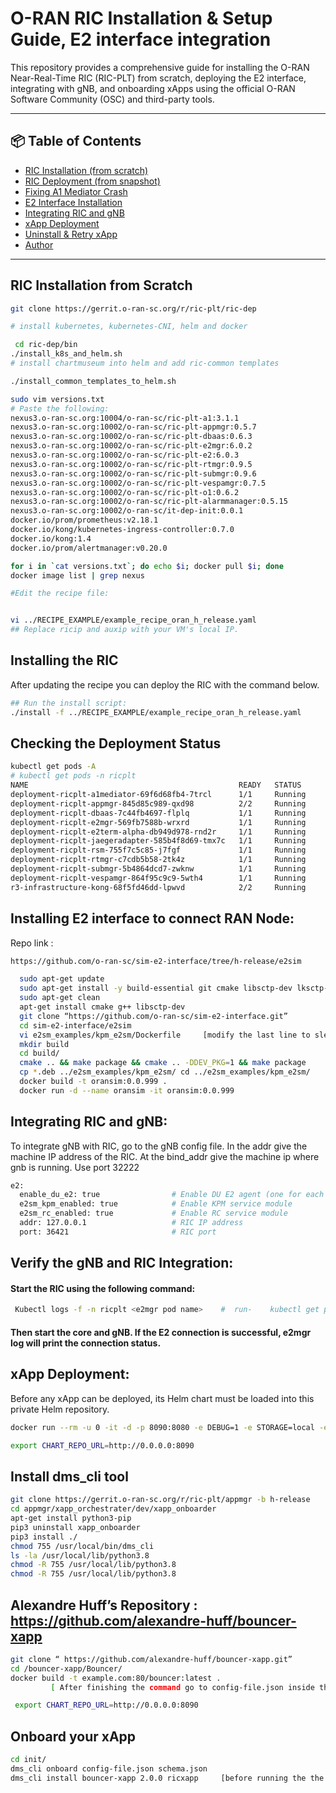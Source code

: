 

# O-RAN RIC Installation & Setup Guide, E2 interface integration

This repository provides a comprehensive guide for installing the O-RAN Near-Real-Time RIC (RIC-PLT) from scratch, deploying the E2 interface, integrating with gNB, and onboarding xApps using the official O-RAN Software Community (OSC) and third-party tools.

---

## 📦 Table of Contents

- [RIC Installation (from scratch)](#ric-installation-from-scratch)
- [RIC Deployment (from snapshot)](#deploying-ric-from-snapshot)
- [Fixing A1 Mediator Crash](#a1-mediator-issue)
- [E2 Interface Installation](#installing-e2-interface-to-connect-ran-node)
- [Integrating RIC and gNB](#integrating-ric-and-gnb)
- [xApp Deployment](#xapp-deployment)
- [Uninstall & Retry xApp](#uninstall-and-redeploy-xapp)
- [Author](#author)

---

## RIC Installation from Scratch

```bash
git clone https://gerrit.o-ran-sc.org/r/ric-plt/ric-dep
```
```bash
# install kubernetes, kubernetes-CNI, helm and docker

 cd ric-dep/bin
./install_k8s_and_helm.sh
# install chartmuseum into helm and add ric-common templates

./install_common_templates_to_helm.sh
```
```bash
sudo vim versions.txt
# Paste the following: 
nexus3.o-ran-sc.org:10004/o-ran-sc/ric-plt-a1:3.1.1
nexus3.o-ran-sc.org:10002/o-ran-sc/ric-plt-appmgr:0.5.7
nexus3.o-ran-sc.org:10002/o-ran-sc/ric-plt-dbaas:0.6.3
nexus3.o-ran-sc.org:10002/o-ran-sc/ric-plt-e2mgr:6.0.2
nexus3.o-ran-sc.org:10002/o-ran-sc/ric-plt-e2:6.0.3
nexus3.o-ran-sc.org:10002/o-ran-sc/ric-plt-rtmgr:0.9.5
nexus3.o-ran-sc.org:10002/o-ran-sc/ric-plt-submgr:0.9.6
nexus3.o-ran-sc.org:10002/o-ran-sc/ric-plt-vespamgr:0.7.5
nexus3.o-ran-sc.org:10002/o-ran-sc/ric-plt-o1:0.6.2
nexus3.o-ran-sc.org:10002/o-ran-sc/ric-plt-alarmmanager:0.5.15
nexus3.o-ran-sc.org:10002/o-ran-sc/it-dep-init:0.0.1
docker.io/prom/prometheus:v2.18.1
docker.io/kong/kubernetes-ingress-controller:0.7.0
docker.io/kong:1.4
docker.io/prom/alertmanager:v0.20.0
```
```bash
for i in `cat versions.txt`; do echo $i; docker pull $i; done
docker image list | grep nexus
```
```bash
#Edit the recipe file:


vi ../RECIPE_EXAMPLE/example_recipe_oran_h_release.yaml
## Replace ricip and auxip with your VM's local IP.
```

## Installing the RIC
After updating the recipe you can deploy the RIC with the command below. 
```bash
## Run the install script:
./install -f ../RECIPE_EXAMPLE/example_recipe_oran_h_release.yaml
```
## Checking the Deployment Status
```bash
kubectl get pods -A
# kubectl get pods -n ricplt
NAME                                               READY   STATUS             RESTARTS   AGE
deployment-ricplt-a1mediator-69f6d68fb4-7trcl      1/1     Running            0          159m
deployment-ricplt-appmgr-845d85c989-qxd98          2/2     Running            0          160m
deployment-ricplt-dbaas-7c44fb4697-flplq           1/1     Running            0          159m
deployment-ricplt-e2mgr-569fb7588b-wrxrd           1/1     Running            0          159m
deployment-ricplt-e2term-alpha-db949d978-rnd2r     1/1     Running            0          159m
deployment-ricplt-jaegeradapter-585b4f8d69-tmx7c   1/1     Running            0          158m
deployment-ricplt-rsm-755f7c5c85-j7fgf             1/1     Running            0          158m
deployment-ricplt-rtmgr-c7cdb5b58-2tk4z            1/1     Running            0          160m
deployment-ricplt-submgr-5b4864dcd7-zwknw          1/1     Running            0          159m
deployment-ricplt-vespamgr-864f95c9c9-5wth4        1/1     Running            0          158m
r3-infrastructure-kong-68f5fd46dd-lpwvd            2/2     Running            3          160m


```

## Installing E2 interface to connect RAN Node:
Repo link : 
```bash
https://github.com/o-ran-sc/sim-e2-interface/tree/h-release/e2sim

  sudo apt-get update
  sudo apt-get install -y build-essential git cmake libsctp-dev lksctp-tools autoconf automake libtool bison flex libboost-all-dev
  sudo apt-get clean
  apt-get install cmake g++ libsctp-dev
  git clone “https://github.com/o-ran-sc/sim-e2-interface.git” 
  cd sim-e2-interface/e2sim
  vi e2sm_examples/kpm_e2sm/Dockerfile     [modify the last line to sleep 100000000]
  mkdir build
  cd build/
  cmake .. && make package && cmake .. -DDEV_PKG=1 && make package
  cp *.deb ../e2sm_examples/kpm_e2sm/ cd ../e2sm_examples/kpm_e2sm/
  docker build -t oransim:0.0.999 .
  docker run -d --name oransim -it oransim:0.0.999

```
## Integrating RIC and gNB:

To integrate gNB with RIC,  go to the gNB config file.  In the addr give the machine IP address of the RIC. At the bind_addr give the machine ip where gnb is running. Use port 32222

```bash
e2:
  enable_du_e2: true                # Enable DU E2 agent (one for each DU instance)
  e2sm_kpm_enabled: true            # Enable KPM service module
  e2sm_rc_enabled: true             # Enable RC service module
  addr: 127.0.0.1                   # RIC IP address
  port: 36421                       # RIC port
```
## Verify the gNB and RIC Integration: 

#### Start the RIC using the following command:
```bash
 Kubectl logs -f -n ricplt <e2mgr pod name>    #  run-    kubectl get pods -A  [paste the e2mgr pod name in the command]
```
#### Then start the core and gNB. If the E2 connection is successful, e2mgr log will print the connection status.

## xApp Deployment: 
Before any xApp can be deployed, its Helm chart must be loaded into this private Helm repository.
```bash
docker run --rm -u 0 -it -d -p 8090:8080 -e DEBUG=1 -e STORAGE=local -e    STORAGE_LOCAL_ROOTDIR=/charts -v $(pwd)/charts:/charts chartmuseum/chartmuseum:latest

export CHART_REPO_URL=http://0.0.0.0:8090
```
## Install dms_cli tool 
```bash
git clone https://gerrit.o-ran-sc.org/r/ric-plt/appmgr -b h-release
cd appmgr/xapp_orchestrater/dev/xapp_onboarder
apt-get install python3-pip
pip3 uninstall xapp_onboarder
pip3 install ./
chmod 755 /usr/local/bin/dms_cli
ls -la /usr/local/lib/python3.8
chmod -R 755 /usr/local/lib/python3.8
chmod -R 755 /usr/local/lib/python3.8

```
## Alexandre Huff’s Repository : https://github.com/alexandre-huff/bouncer-xapp
```bash
git clone “ https://github.com/alexandre-huff/bouncer-xapp.git”
cd /bouncer-xapp/Bouncer/
docker build -t example.com:80/bouncer:latest .
         [ After finishing the command go to config-file.json inside the init folder.  Modify the registry to example.com/80 ]

 export CHART_REPO_URL=http://0.0.0.0:8090
```
## Onboard your xApp
```bash
cd init/
dms_cli onboard config-file.json schema.json
dms_cli install bouncer-xapp 2.0.0 ricxapp     [before running the the install command ric, and gnb must be running]

```
